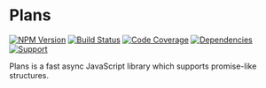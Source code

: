 # Plans

[![NPM Version](https://badge.fury.io/js/plans.png)](http://badge.fury.io/js/plans)
[![Build Status](https://travis-ci.org/zerious/plans.png?branch=master)](https://travis-ci.org/zerious/plans)
[![Code Coverage](https://coveralls.io/repos/zerious/plans/badge.png?branch=master)](https://coveralls.io/r/zerious/plans)
[![Dependencies](https://david-dm.org/zerious/plans.png?theme=shields.io)](https://david-dm.org/zerious/plans)
[![Support](http://img.shields.io/gittip/zerious.png)](https://www.gittip.com/zerious/)

Plans is a fast async JavaScript library which supports promise-like structures.
